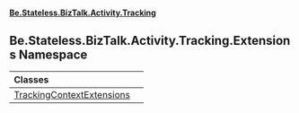#### [Be.Stateless.BizTalk.Activity.Tracking](README.md 'README')

## Be.Stateless.BizTalk.Activity.Tracking.Extensions Namespace

| Classes | |
| :--- | :--- |
| [TrackingContextExtensions](TrackingContextExtensions.md 'Be.Stateless.BizTalk.Activity.Tracking.Extensions.TrackingContextExtensions') | |
